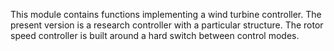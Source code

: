 This module contains functions implementing a wind turbine controller.  The present version is a research controller with a particular structure.  The rotor speed controller is built around a hard switch between control modes.
